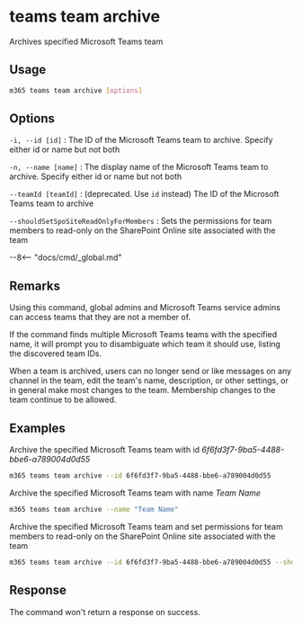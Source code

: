 # teams team archive

Archives specified Microsoft Teams team

## Usage

```sh
m365 teams team archive [options]
```

## Options

`-i, --id [id]`
: The ID of the Microsoft Teams team to archive. Specify either id or name but not both

`-n, --name [name]`
: The display name of the Microsoft Teams team to archive. Specify either id or name but not both

`--teamId [teamId]`
: (deprecated. Use `id` instead) The ID of the Microsoft Teams team to archive

`--shouldSetSpoSiteReadOnlyForMembers`
: Sets the permissions for team members to read-only on the SharePoint Online site associated with the team

--8<-- "docs/cmd/_global.md"

## Remarks

Using this command, global admins and Microsoft Teams service admins can access teams that they are not a member of.

If the command finds multiple Microsoft Teams teams with the specified name, it will prompt you to disambiguate which team it should use, listing the discovered team IDs.

When a team is archived, users can no longer send or like messages on any channel in the team, edit the team's name, description, or other settings, or in general make most changes to the team. Membership changes to the team continue to be allowed.


## Examples

Archive the specified Microsoft Teams team with id _6f6fd3f7-9ba5-4488-bbe6-a789004d0d55_

```sh
m365 teams team archive --id 6f6fd3f7-9ba5-4488-bbe6-a789004d0d55
```

Archive the specified Microsoft Teams team with name _Team Name_

```sh
m365 teams team archive --name "Team Name"
```

Archive the specified Microsoft Teams team and set permissions for team members to read-only on the SharePoint Online site associated with the team

```sh
m365 teams team archive --id 6f6fd3f7-9ba5-4488-bbe6-a789004d0d55 --shouldSetSpoSiteReadOnlyForMembers
```

## Response

The command won't return a response on success.
